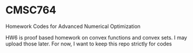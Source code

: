 # CMSC764
Homework Codes for Advanced Numerical Optimization


HW6 is proof based homework on convex functions and convex sets. I may upload those later. For now, I want to keep this repo strictly for codes
